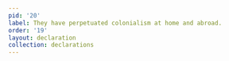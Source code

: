 ```yaml
---
pid: '20'
label: They have perpetuated colonialism at home and abroad.
order: '19'
layout: declaration
collection: declarations
---
```

